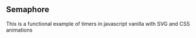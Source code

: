 ## Semaphore
This is a functional example of timers in javascript vanilla
with SVG and CSS animations